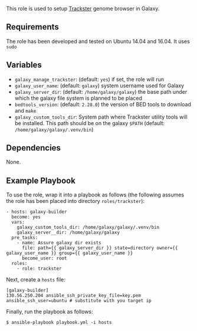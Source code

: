 This role is used to setup [Trackster][trackster] genome browser in Galaxy.

Requirements
------------
The role has been developed and tested on Ubuntu 14.04 and 16.04. It uses
`sudo`

Variables
---------

 - `galaxy_manage_trackster`: (default: `yes`) if set, the role will run
 - `galaxy_user_name`: (default: `galaxy`) system username used for Galaxy
 - `galaxy_server_dir`: (default: `/home/galaxy/galaxy`) the base path under which the
    galaxy file system is planned to be placed
 - `bedtools_version`: (default: `2.28.0`) the version of BED tools to download
    and `make`
 - `galaxy_custom_tools_dir`: System path where Trackster utility tools will be
    installed. This path should be on the galaxy `$PATH` (default: `/home/galaxy/galaxy/.venv/bin`)

Dependencies
------------
None.

Example Playbook
----------------
To use the role, wrap it into a playbook as follows (the following assumes the
role has been placed into directory `roles/trackster`):

    - hosts: galaxy-builder
      become: yes
      vars:
        galaxy_custom_tools_dir: /home/galaxy/galaxy/.venv/bin
        galaxy_server__dir: /home/galaxy/galaxy
      pre_tasks:
        - name: Assure galaxy dir exists
          file: path={{ galaxy_server_dir }} state=directory owner={{ galaxy_user_name }} group={{ galaxy_user_name }}
          become_user: root
      roles:
        - role: trackster

Next, create a `hosts` file:

    [galaxy-builder]
    130.56.250.204 ansible_ssh_private_key_file=key.pem ansible_ssh_user=ubuntu # substitute with you target ip

Finally, run the playbook as follows:

    $ ansible-playbook playbook.yml -i hosts

[trackster]: https://wiki.galaxyproject.org/Learn/Visualization
[cm]: https://wiki.galaxyproject.org/CloudMan/
[acm]: https://github.com/galaxyproject/ansible-cloudman
